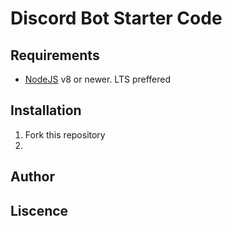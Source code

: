 # Discord Bot Starter Code

## Requirements
- [NodeJS](https://nodejs.org/en/) v8 or newer. LTS preffered

## Installation
1. Fork this repository
2. 
## Author

## Liscence
